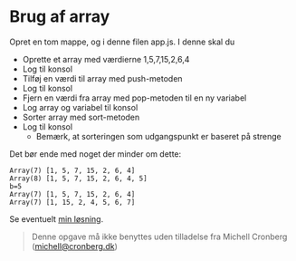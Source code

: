 # Brug af array

Opret en tom mappe, og i denne filen app.js. I denne skal du

- Oprette et array med værdierne 1,5,7,15,2,6,4
- Log til konsol
- Tilføj en værdi til array med push-metoden
- Log til konsol
- Fjern en værdi fra array med pop-metoden til en ny variabel
- Log array og variabel til konsol
- Sorter array med sort-metoden
- Log til konsol
  - Bemærk, at sorteringen som udgangspunkt er baseret på strenge

Det bør ende med noget der minder om dette:

```
Array(7) [1, 5, 7, 15, 2, 6, 4]
Array(8) [1, 5, 7, 15, 2, 6, 4, 5]
b=5
Array(7) [1, 5, 7, 15, 2, 6, 4]
Array(7) [1, 15, 2, 4, 5, 6, 7]
```

Se eventuelt [min løsning](../app.js).

> Denne opgave må ikke benyttes uden tilladelse fra Michell Cronberg (michell@cronberg.dk)

